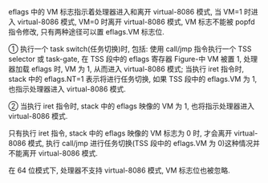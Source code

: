 eflags 中的 VM 标志指示着处理器进入和离开 virtual-8086 模式, 当 VM=1 时进入 virtual-8086 模式, VM=0 时离开 virtual-8086 模式, VM 标志不能被 popfd 指令修改, 只有两种途径可以置 eflags.VM 标志位.

① 执行一个 task switch(任务切换)时, 包括: 使用 call/jmp 指令执行一个 TSS selector 或 task-gate, 在 TSS 段中的 eflags 寄存器 Figure-中 VM 被置 1, 处理器加载 eflags 时, VM 为 1, 从而进入 virtual-8086 模式; 当执行 iret 指令时, stack 中的 eflags.NT=1 表示将进行任务切换, 如果 TSS 段中的 eflags.VM 为 1, 也指示处理器进入 virtual-8086 模式.

② 当执行 iret 指令时, stack 中的 eflags 映像的 VM 为 1, 也将指示处理器进入 virtual-8086 模式.

只有执行 iret 指令, stack 中的 eflags 映像的 VM 标志为 0 时, 才会离开 virtual-8086 模式, 执行 call/jmp 进行任务切换(TSS 段中的 eflags.VM 为 0)这种情况并不能离开 virtual-8086 模式.

在 64 位模式下, 处理器不支持 virtual\-8086 模式, VM 标志位也被忽略.